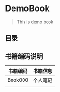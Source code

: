 # DemoBook

> This is demo book


目录
---

## 书籍编码说明
|书籍编码|书籍信息|
|:------:|:------|
|Book000|个人笔记|
|||

